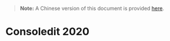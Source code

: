 > **Note:** A Chinese version of this document is provided [here](https://github.com/bizwofficial/csdt/blob/master/README_ZH-Hans).
# Consoledit 2020
